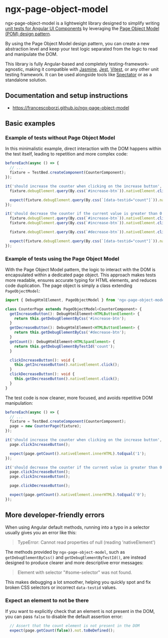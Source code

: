 # ngx-page-object-model

ngx-page-object-model is a lightweight library designed to simplify writing [unit tests for Angular UI Components](https://javascript.plainenglish.io/component-dom-testing-in-angular-0d2256414c06) by leveraging the [Page Object Model (POM) design pattern](https://martinfowler.com/bliki/PageObject.html).

By using the Page Object Model design pattern, you can create a new abstraction level and keep your test logic separated from the logic to read and manipulate the DOM.

This library is fully Angular-based and completely testing-framework-agnostic, making it compatible with [Jasmine](https://jasmine.github.io/), [Jest](https://jestjs.io/), [Vitest](https://vitest.dev/), or any other unit testing framework. 
It can be used alongside tools like [Spectator](https://ngneat.github.io/spectator/) or as a standalone solution.

## Documentation and setup instructions

- https://francescoborzi.github.io/ngx-page-object-model

## Basic examples

### Example of tests without Page Object Model

In this minimalistic example, direct interaction with the DOM happens within the test itself, leading to repetition and more complex code:

```typescript
beforeEach(async () => {
  // ...
  fixture = TestBed.createComponent(CounterComponent);
});

it('should increase the counter when clicking on the increase button', () => {
  fixture.debugElement.query(By.css(`#increase-btn`)).nativeElement.click();

  expect(fixture.debugElement.query(By.css(`[data-testid="count"]`)).nativeElement.innerHTML).toEqual('1');
});

it('should decrease the counter if the current value is greater than 0 when clicking on the decrease button', () => {
  fixture.debugElement.query(By.css(`#increase-btn`)).nativeElement.click();
  fixture.debugElement.query(By.css(`#increase-btn`)).nativeElement.click();

  fixture.debugElement.query(By.css(`#decrease-btn`)).nativeElement.click();

  expect(fixture.debugElement.query(By.css(`[data-testid="count"]`)).nativeElement.innerHTML).toEqual('1');
});
```

### Example of tests using the Page Object Model

With the Page Object Model pattern, the logic to interact with the DOM is encapsulated within a dedicated page object.
This approach makes tests more readable, ensures accurate typing for HTML elements, and reduces code duplication. The page object is simply a class extending `PageObjectModel`:

```typescript
import { DebugHtmlElement, PageObjectModel } from 'ngx-page-object-model';

class CounterPage extends PageObjectModel<CounterComponent> {
  getIncreaseButton(): DebugHtmlElement<HTMLButtonElement> {
    return this.getDebugElementByCss('#increase-btn');
  }
  getDecreaseButton(): DebugHtmlElement<HTMLButtonElement> {
    return this.getDebugElementByCss('#decrease-btn');
  }
  getCount(): DebugHtmlElement<HTMLSpanElement> {
    return this.getDebugElementByTestId('count');
  }

  clickIncreaseButton(): void {
    this.getIncreaseButton().nativeElement.click();
  }
  clickDecreaseButton(): void {
    this.getDecreaseButton().nativeElement.click();
  }
}
```

The test code is now cleaner, more focused, and avoids repetitive DOM manipulation:

```typescript
beforeEach(async () => {
  // ...
  fixture = TestBed.createComponent(CounterComponent);
  page = new CounterPage(fixture);
});

it('should increase the counter when clicking on the increase button', () => {
  page.clickIncreaseButton();

  expect(page.getCount().nativeElement.innerHTML).toEqual('1');
});

it('should decrease the counter if the current value is greater than 0 when clicking on the decrease button', () => {
  page.clickIncreaseButton();
  page.clickIncreaseButton();

  page.clickDecreaseButton();

  expect(page.getCount().nativeElement.innerHTML).toEqual('0');
});
```

## More developer-friendly errors

When using Angular default methods, running into a typo in a selector usually gives you an error like this:

> TypeError: Cannot read properties of null (reading 'nativeElement')

The methods provided by `ngx-page-object-model`, such as `getDebugElementByCss()` and `getDebugElementByTestId()`, are instead designed to produce clearer and more descriptive error messages:

> Element with selector "#some-selector" was not found.

This makes debugging a lot smoother, helping you quickly spot and fix broken CSS selectors or incorrect `data-testid` values.

### Expect an element to not be there

If you want to explicitly check that an element is not present in the DOM, you can pass `false` to disable the default assertion error:

```typescript
  // Assert that the count element is not present in the DOM
  expect(page.getCount(false)).not.toBeDefined();
```
